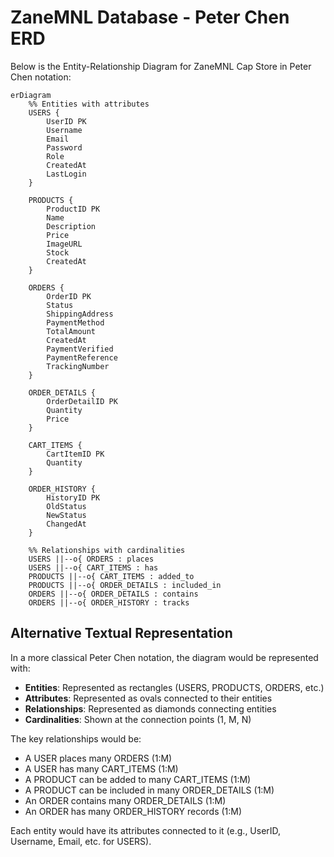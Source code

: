 # ZaneMNL Database - Peter Chen ERD

Below is the Entity-Relationship Diagram for ZaneMNL Cap Store in Peter Chen notation:

```mermaid
erDiagram
    %% Entities with attributes
    USERS {
        UserID PK
        Username
        Email
        Password
        Role
        CreatedAt
        LastLogin
    }

    PRODUCTS {
        ProductID PK
        Name
        Description
        Price
        ImageURL
        Stock
        CreatedAt
    }

    ORDERS {
        OrderID PK
        Status
        ShippingAddress
        PaymentMethod
        TotalAmount
        CreatedAt
        PaymentVerified
        PaymentReference
        TrackingNumber
    }

    ORDER_DETAILS {
        OrderDetailID PK
        Quantity
        Price
    }

    CART_ITEMS {
        CartItemID PK
        Quantity
    }

    ORDER_HISTORY {
        HistoryID PK
        OldStatus
        NewStatus
        ChangedAt
    }

    %% Relationships with cardinalities
    USERS ||--o{ ORDERS : places
    USERS ||--o{ CART_ITEMS : has
    PRODUCTS ||--o{ CART_ITEMS : added_to
    PRODUCTS ||--o{ ORDER_DETAILS : included_in
    ORDERS ||--o{ ORDER_DETAILS : contains
    ORDERS ||--o{ ORDER_HISTORY : tracks
```

## Alternative Textual Representation

In a more classical Peter Chen notation, the diagram would be represented with:

- **Entities**: Represented as rectangles (USERS, PRODUCTS, ORDERS, etc.)
- **Attributes**: Represented as ovals connected to their entities
- **Relationships**: Represented as diamonds connecting entities
- **Cardinalities**: Shown at the connection points (1, M, N)

The key relationships would be:
- A USER places many ORDERS (1:M)
- A USER has many CART_ITEMS (1:M)
- A PRODUCT can be added to many CART_ITEMS (1:M)
- A PRODUCT can be included in many ORDER_DETAILS (1:M)
- An ORDER contains many ORDER_DETAILS (1:M)
- An ORDER has many ORDER_HISTORY records (1:M)

Each entity would have its attributes connected to it (e.g., UserID, Username, Email, etc. for USERS). 